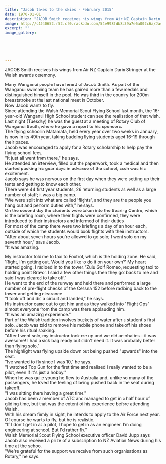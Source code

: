 ```yaml
---
title: "Jacob takes to the skies - February 2015"
date: 1970-01-01
description: "JACOB Smith receives his wings from Air NZ Captain Darin Stringer at the Walsh awards ceremony, from the Wanganui Midweek article 11 Feb 2015"
image: http://c1940652.r52.cf0.rackcdn.com/54e998fdb8d39a7e6a002c6a/Jacob-Smith-receives-his-wings.jpg
excerpt: ""
image_gallery:
    
    
    
    
    
---
```


<p>JACOB Smith receives his wings from Air NZ Captain Darin Stringer at the Walsh awards ceremony.</p>
<p>Many Wanganui people have heard of Jacob Smith. As part of the Wanganui swimming team he has gained more than a few medals and distinguished himself in the pool. He was third in the country for 200m breaststroke at the last national meet in October.<br />Now Jacob wants to fly.<br />Since attending the Walsh Memorial Scout Flying School last month, the 16-year-old Wanganui High School student can see the realisation of that wish.<br />Last night (Tuesday) he was the guest at a meeting of Rotary Club of Wanganui South, where he gave a report to his sponsors.<br />The flying school in Matamata, held every year over two weeks in January, is now in its 49th year, taking budding flying students aged 16-19 through their paces.<br />Jacob was encouraged to apply for a Rotary scholarship to help pay the flying school fees.<br />"It just all went from there," he says.<br />He attended an interview, filled out the paperwork, took a medical and then started packing his gear days in advance of the school, such was his excitement.<br />Jacob says he was nervous on the first day when they were setting up their tents and getting to know each other.<br />There were 44 first year students, 26 returning students as well as a large number of staff; it was a big camp.<br />"We were split into what are called 'flights', and they are the people you hang out and perform duties with," he says.<br />On the second day the students were taken into the Soaring Centre, which is the briefing room, where their flights were confirmed, they were introduced to their instructors and informed of their duties.<br />For most of the camp there were two briefings a day of an hour each, outside of which the students would book flights with their instructors.<br />"After about seven hours you're allowed to go solo; I went solo on my seventh hour," says Jacob.<br />"It was amazing.</p>
<p>My instructor told me to taxi to Foxtrot, which is the holding zone. He said, 'Right, I'm getting out. Would you like to do it on your own?' My heart started going. I radioed in to the tower, 'Zulu Golf Romeo, requesting taxi to holding point Bravo'. I said a few other things then they got back to me and said I was cleared to take off."<br />He went to the end of the runway and held there and performed a large number of pre-flight checks of the Cessna 152 before radioing back to the tower and getting clearance.<br />"I took off and did a circuit and landed," he says.<br />His instructor came out to get him and as they walked into "Flight Ops" almost everyone from the camp was there applauding him.<br />"It was an amazing experience."<br />Part of the Walsh tradition involves buckets of water after a student's first solo. Jacob was told to remove his mobile phone and take off his shoes before his ritual soaking.<br />"After I went solo, my instructor took me up and we did aerobatics - it was awesome! I had a sick bag ready but didn't need it. It was probably better than flying solo."<br />The highlight was flying upside down but being pushed "upwards" into the seat.<br />"Ive wanted to fly since I was 10," he says.<br />"I watched Top Gun for the first time and realised I really wanted to be a pilot, even if it's just a hobby."<br />When he was quite young he flew to Australia and, unlike so many of the passengers, he loved the feeling of being pushed back in the seat during takeoff.<br />"I was sitting there having a great time."<br />Jacob has been a member of ATC and managed to get in a half hour of gliding time, but that was the extent of his experience before attending Walsh.<br />With his dream firmly in sight, he intends to apply to the Air Force next year. Of course he wants to fly, but he is realistic.<br />"If I don't get in as a pilot, I hope to get in as an engineer. I'm doing engineering at school. But I'd rather fly."<br />Walsh Memorial Scout Flying School executive officer David Jupp says Jacob also received a prize of a subscription to NZ Aviation News during his time at the school.<br />"We're grateful for the support we receive from such organisations as Rotary," he says.</p>

